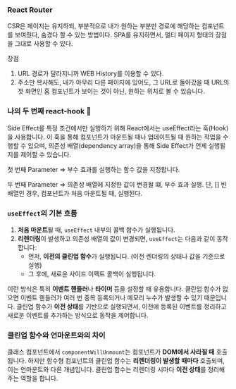 ### React Router

CSR은 페이지는 유지하되, 부분적으로 내가 원하는 부분만 경로에 해당하는 컴포넌트를 보여줬다, 숨겼다 할 수 있는 방법이다. SPA를 유지하면서, 멀티 페이지 형태의 장점을 그대로 사용할 수 있다.

장점

1. URL 경로가 달라지니까 WEB History를 이용할 수 있다.
2. 주소만 복사해도, 내가 아무리 다른 페이지에 있어도, 그 URL로 돌아갔을 때 URL의 첫 화면인 홈 컴포넌트가 보이는 것이 아닌, 원하는 위치로 볼 수 있습니다.

### 나의 두 번째 react-hook 🍠

Side Effect를 특정 조건에서만 실행하기 위해 React에서는 useEffect라는 훅(Hook)을 사용합니다. 이 훅을 통해 컴포넌트가 마운트될 때나 업데이트될 때 원하는 작업을 수행할 수 있으며, 의존성 배열(dependency array)을 통해 Side Effect가 언제 실행될지를 제어할 수 있습니다.

첫 번째 Parameter ⇒ 부수 효과를 실행하는 함수 값을 지정합니다.

두 번째 Parameter ⇒ 의존성 배열에 지정한 값이 변경될 떄, 부수 효과 실행. 단, [] 빈 배열인 경우, 컴포넌트가 처음 마운트될 때, 실행된다.

### `useEffect`의 기본 흐름

1. **처음 마운트**될 때, `useEffect` 내부의 콜백 함수가 실행됩니다.
2. **리렌더링**이 발생하고 의존성 배열의 값이 변경되면, `useEffect`는 다음과 같이 동작합니다:
    - 먼저, **이전의 클린업 함수**가 실행됩니다. (이전 렌더링의 상태나 값을 기준으로 실행)
    - 그 후에, 새로운 사이드 이펙트 콜백이 실행됩니다.

이런 방식은 특히 **이벤트 핸들러**나 **타이머** 등을 설정할 때 유용합니다. 클린업 함수가 없으면 이벤트 핸들러가 여러 번 중복 등록되거나 메모리 누수가 발생할 수 있기 때문입니다. 클린업 함수가 **이전 상태**를 기반으로 실행되면서, 이전에 등록된 이벤트를 정리하고 새로운 이벤트를 추가하는 방식으로 동작을 제어합니다.

### 클린업 함수와 언마운트와의 차이

클래스 컴포넌트에서 `componentWillUnmount`는 컴포넌트가 **DOM에서 사라질 때** 호출됩니다. 하지만 함수형 컴포넌트의 클린업 함수는 **리렌더링이 발생할 때마다** 호출되며, 이는 언마운트와 다른 개념입니다. 클린업 함수는 리렌더링 시마다 **이전 상태**를 정리해 주는 역할을 합니다.